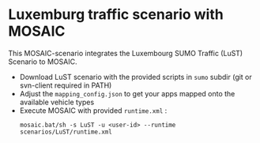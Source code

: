 # Luxemburg traffic scenario with MOSAIC

This MOSAIC-scenario integrates the Luxembourg SUMO Traffic (LuST) Scenario to MOSAIC. 

* Download LuST scenario with the provided scripts in `sumo` subdir (git or svn-client required in PATH)
* Adjust the `mapping_config.json` to get your apps mapped onto the available vehicle types
* Execute MOSAIC with provided `runtime.xml`  :
  ```
  mosaic.bat/sh -s LuST -u <user-id> --runtime scenarios/LuST/runtime.xml
  ```

